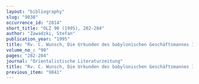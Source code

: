```yaml
---
layout: "bibliography"
slug: "9838"
occurrence_id: "2814"
short_title: "OLZ 90 (1995), 282-284"
author: "Zawadzki, Stefan"
publication_year: "1995"
title: "Rv. C. Wunsch, Die Urkunden des babylonischen Geschäftsmannes Iddin-Marduk (CM 3, 1993)"
volume_no_: "90"
pages: "282-284"
journal: "Orientalistische Literaturzeitung"
title: "Rv. C. Wunsch, Die Urkunden des babylonischen Geschäftsmannes Iddin-Marduk (CM 3, 1993)"
previous_item: "9841"
---
```

